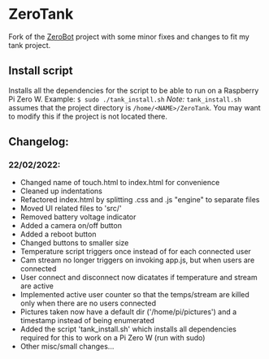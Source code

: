 # ZeroTank
Fork of the [ZeroBot](https://github.com/CoretechR/ZeroBot) project with some minor fixes and changes to fit my tank project.

## Install script
Installs all the dependencies for the script to be able to run on a Raspberry Pi Zero W.
Example: `$ sudo ./tank_install.sh`
*Note:* `tank_install.sh` assumes that the project directory is `/home/<NAME>/ZeroTank`. You may want to modify this if the project is not located there.

## Changelog:
### 22/02/2022:
* Changed name of touch.html to index.html for convenience
* Cleaned up indentations
* Refactored index.html by splitting .css and .js "engine" to separate files
* Moved UI related files to 'src/'
* Removed battery voltage indicator
* Added a camera on/off button
* Added a reboot button
* Changed buttons to smaller size
* Temperature script triggers once instead of for each connected user
* Cam stream no longer triggers on invoking app.js, but when users are connected
* User connect and disconnect now dicatates if temperature and stream are active
* Implemented active user counter so that the temps/stream are killed only when
  there are no users connected
* Pictures taken now have a default dir ('/home/pi/pictures') and a timestamp
  instead of being enumerated
* Added the script 'tank_install.sh' which installs all dependencies required
  for this to work on a Pi Zero W (run with sudo)
* Other misc/small changes...

